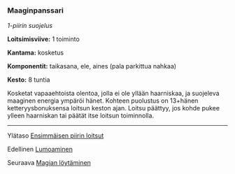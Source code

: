 ### Maaginpanssari

*1-piirin suojelus*

**Loitsimisviive:** 1 toiminto

**Kantama:** kosketus

**Komponentit:** taikasana, ele, aines (pala parkittua nahkaa)

**Kesto:** 8 tuntia

Kosketat vapaaehtoista olentoa, jolla ei ole yllään haarniskaa, ja
suojeleva maaginen energia ympäröi hänet. Kohteen puolustus
on 13+hänen ketteryysbonuksensa loitsun keston ajan. Loitsu
päättyy, jos kohde pukee ylleen haarniskan tai päätät itse loitsun
toiminnolla.

----

Ylätaso [Ensimmäisen piirin loitsut](1_piirin_loitsut)

Edellinen [Lumoaminen](Lumoaminen)

Seuraava [Magian löytäminen](Magian_löytäminen)